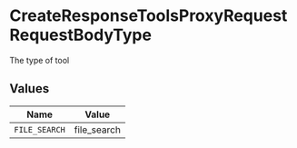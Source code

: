 # CreateResponseToolsProxyRequestRequestBodyType

The type of tool


## Values

| Name          | Value         |
| ------------- | ------------- |
| `FILE_SEARCH` | file_search   |